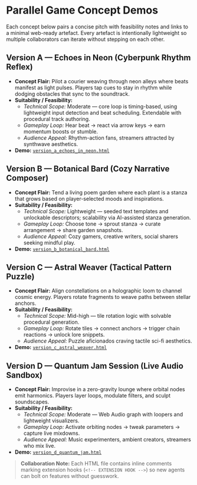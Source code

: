 # Parallel Game Concept Demos

<!-- Shared context: This README introduces four parallel concept slices for Marimo capture. -->

Each concept below pairs a concise pitch with feasibility notes and links to a minimal web-ready artefact. Every artefact is intentionally lightweight so multiple collaborators can iterate without stepping on each other.

## Version A — **Echoes in Neon** (Cyberpunk Rhythm Reflex)
- **Concept Flair:** Pilot a courier weaving through neon alleys where beats manifest as light pulses. Players tap cues to stay in rhythm while dodging obstacles that sync to the soundtrack.
- **Suitability / Feasibility:**
  - *Technical Scope:* Moderate — core loop is timing-based, using lightweight input detection and beat scheduling. Extendable with procedural track authoring.
  - *Gameplay Loop:* Hear beat → react via arrow keys → earn momentum boosts or stumble.
  - *Audience Appeal:* Rhythm-action fans, streamers attracted by synthwave aesthetics.
- **Demo:** [`version_a_echoes_in_neon.html`](./version_a_echoes_in_neon.html)

## Version B — **Botanical Bard** (Cozy Narrative Composer)
- **Concept Flair:** Tend a living poem garden where each plant is a stanza that grows based on player-selected moods and inspirations.
- **Suitability / Feasibility:**
  - *Technical Scope:* Lightweight — seeded text templates and unlockable descriptors; scalability via AI-assisted stanza generation.
  - *Gameplay Loop:* Choose tone → sprout stanza → curate arrangement → share garden snapshots.
  - *Audience Appeal:* Cozy gamers, creative writers, social sharers seeking mindful play.
- **Demo:** [`version_b_botanical_bard.html`](./version_b_botanical_bard.html)

## Version C — **Astral Weaver** (Tactical Pattern Puzzle)
- **Concept Flair:** Align constellations on a holographic loom to channel cosmic energy. Players rotate fragments to weave paths between stellar anchors.
- **Suitability / Feasibility:**
  - *Technical Scope:* Mid-high — tile rotation logic with solvable procedural generation.
  - *Gameplay Loop:* Rotate tiles → connect anchors → trigger chain reactions → unlock lore snippets.
  - *Audience Appeal:* Puzzle aficionados craving tactile sci-fi aesthetics.
- **Demo:** [`version_c_astral_weaver.html`](./version_c_astral_weaver.html)

## Version D — **Quantum Jam Session** (Live Audio Sandbox)
- **Concept Flair:** Improvise in a zero-gravity lounge where orbital nodes emit harmonics. Players layer loops, modulate filters, and sculpt soundscapes.
- **Suitability / Feasibility:**
  - *Technical Scope:* Moderate — Web Audio graph with loopers and lightweight visualizers.
  - *Gameplay Loop:* Activate orbiting nodes → tweak parameters → capture live mixdowns.
  - *Audience Appeal:* Music experimenters, ambient creators, streamers who mix live.
- **Demo:** [`version_d_quantum_jam.html`](./version_d_quantum_jam.html)

> **Collaboration Note:** Each HTML file contains inline comments marking extension hooks (`<!-- EXTENSION HOOK -->`) so new agents can bolt on features without guesswork.
